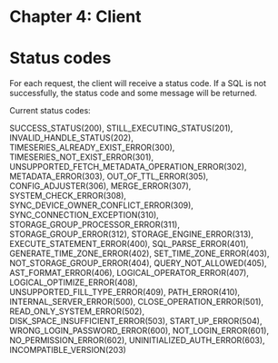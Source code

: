<!--

    Licensed to the Apache Software Foundation (ASF) under one
    or more contributor license agreements.  See the NOTICE file
    distributed with this work for additional information
    regarding copyright ownership.  The ASF licenses this file
    to you under the Apache License, Version 2.0 (the
    "License"); you may not use this file except in compliance
    with the License.  You may obtain a copy of the License at

        http://www.apache.org/licenses/LICENSE-2.0

    Unless required by applicable law or agreed to in writing,
    software distributed under the License is distributed on an
    "AS IS" BASIS, WITHOUT WARRANTIES OR CONDITIONS OF ANY
    KIND, either express or implied.  See the License for the
    specific language governing permissions and limitations
    under the License.

-->

# Chapter 4: Client
# Status codes

For each request, the client will receive a status code. 
If a SQL is not successfully, the status code and some message will be returned. 

Current status codes:

  SUCCESS_STATUS(200),
  STILL_EXECUTING_STATUS(201),
  INVALID_HANDLE_STATUS(202),
  TIMESERIES_ALREADY_EXIST_ERROR(300),
  TIMESERIES_NOT_EXIST_ERROR(301),
  UNSUPPORTED_FETCH_METADATA_OPERATION_ERROR(302),
  METADATA_ERROR(303),
  OUT_OF_TTL_ERROR(305),
  CONFIG_ADJUSTER(306),
  MERGE_ERROR(307),
  SYSTEM_CHECK_ERROR(308),
  SYNC_DEVICE_OWNER_CONFLICT_ERROR(309),
  SYNC_CONNECTION_EXCEPTION(310),
  STORAGE_GROUP_PROCESSOR_ERROR(311),
  STORAGE_GROUP_ERROR(312),
  STORAGE_ENGINE_ERROR(313),
  EXECUTE_STATEMENT_ERROR(400),
  SQL_PARSE_ERROR(401),
  GENERATE_TIME_ZONE_ERROR(402),
  SET_TIME_ZONE_ERROR(403),
  NOT_STORAGE_GROUP_ERROR(404),
  QUERY_NOT_ALLOWED(405),
  AST_FORMAT_ERROR(406),
  LOGICAL_OPERATOR_ERROR(407),
  LOGICAL_OPTIMIZE_ERROR(408),
  UNSUPPORTED_FILL_TYPE_ERROR(409),
  PATH_ERROR(410),
  INTERNAL_SERVER_ERROR(500),
  CLOSE_OPERATION_ERROR(501),
  READ_ONLY_SYSTEM_ERROR(502),
  DISK_SPACE_INSUFFICIENT_ERROR(503),
  START_UP_ERROR(504),
  WRONG_LOGIN_PASSWORD_ERROR(600),
  NOT_LOGIN_ERROR(601),
  NO_PERMISSION_ERROR(602),
  UNINITIALIZED_AUTH_ERROR(603),
  INCOMPATIBLE_VERSION(203) 